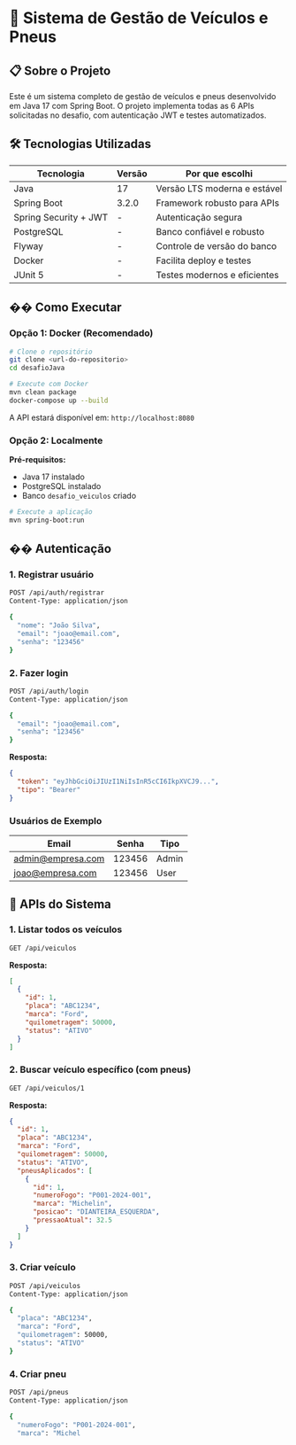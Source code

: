 # 🚗 Sistema de Gestão de Veículos e Pneus

## 📋 Sobre o Projeto

Este é um sistema completo de gestão de veículos e pneus desenvolvido em Java 17 com Spring Boot. O projeto implementa todas as 6 APIs solicitadas no desafio, com autenticação JWT e testes automatizados.

## 🛠️ Tecnologias Utilizadas

| Tecnologia | Versão | Por que escolhi |
|------------|--------|-----------------|
| Java | 17 | Versão LTS moderna e estável |
| Spring Boot | 3.2.0 | Framework robusto para APIs |
| Spring Security + JWT | - | Autenticação segura |
| PostgreSQL | - | Banco confiável e robusto |
| Flyway | - | Controle de versão do banco |
| Docker | - | Facilita deploy e testes |
| JUnit 5 | - | Testes modernos e eficientes |

## �� Como Executar

### Opção 1: Docker (Recomendado)

```bash
# Clone o repositório
git clone <url-do-repositorio>
cd desafioJava

# Execute com Docker
mvn clean package
docker-compose up --build
```

A API estará disponível em: `http://localhost:8080`

### Opção 2: Localmente

**Pré-requisitos:**
- Java 17 instalado
- PostgreSQL instalado
- Banco `desafio_veiculos` criado

```bash
# Execute a aplicação
mvn spring-boot:run
```

## �� Autenticação

### 1. Registrar usuário

```bash
POST /api/auth/registrar
Content-Type: application/json

{
  "nome": "João Silva",
  "email": "joao@email.com",
  "senha": "123456"
}
```

### 2. Fazer login

```bash
POST /api/auth/login
Content-Type: application/json

{
  "email": "joao@email.com",
  "senha": "123456"
}
```

**Resposta:**
```json
{
  "token": "eyJhbGciOiJIUzI1NiIsInR5cCI6IkpXVCJ9...",
  "tipo": "Bearer"
}
```

### Usuários de Exemplo

| Email | Senha | Tipo |
|-------|-------|------|
| admin@empresa.com | 123456 | Admin |
| joao@empresa.com | 123456 | User |

## 📡 APIs do Sistema

### 1. Listar todos os veículos

```bash
GET /api/veiculos
```

**Resposta:**
```json
[
  {
    "id": 1,
    "placa": "ABC1234",
    "marca": "Ford",
    "quilometragem": 50000,
    "status": "ATIVO"
  }
]
```

### 2. Buscar veículo específico (com pneus)

```bash
GET /api/veiculos/1
```

**Resposta:**
```json
{
  "id": 1,
  "placa": "ABC1234",
  "marca": "Ford",
  "quilometragem": 50000,
  "status": "ATIVO",
  "pneusAplicados": [
    {
      "id": 1,
      "numeroFogo": "P001-2024-001",
      "marca": "Michelin",
      "posicao": "DIANTEIRA_ESQUERDA",
      "pressaoAtual": 32.5
    }
  ]
}
```

### 3. Criar veículo

```bash
POST /api/veiculos
Content-Type: application/json

{
  "placa": "ABC1234",
  "marca": "Ford",
  "quilometragem": 50000,
  "status": "ATIVO"
}
```

### 4. Criar pneu

```bash
POST /api/pneus
Content-Type: application/json

{
  "numeroFogo": "P001-2024-001",
  "marca": "Michel